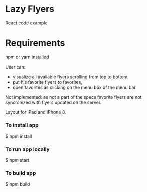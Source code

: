 # Lazy Flyers

React code example

# Requirements

npm or yarn installed

User can:
* visualize all available flyers scrolling from top to bottom,
* put his favorite flyers to favorites,
* open favorites as clicking on the menu box of the menu bar.

Not implemented: as not a part of the specs favorite flyers are 
not syncronized with flyers updated on the server.

Layout for iPad and iPhone 8.

### To install app

$ npm install

### To run app locally

$ npm start

### To build app

$ npm build